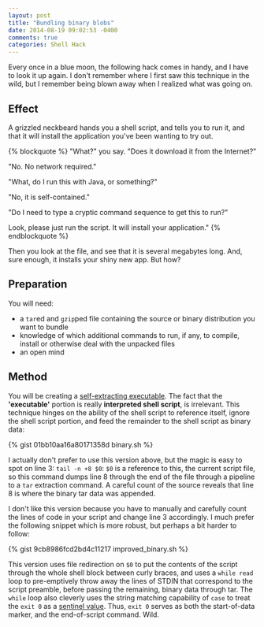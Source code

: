```yaml
---
layout: post
title: "Bundling binary blobs"
date: 2014-08-19 09:02:53 -0400
comments: true
categories: Shell Hack
---
```


Every once in a blue moon, the following hack comes in handy, and I have to look it up again. I don't remember where I first saw this technique in the wild, but I remember being blown away when I realized what was going on.

<!-- more -->

## Effect

A grizzled neckbeard hands you a shell script, and tells you to run it, and that it will install the application you've been wanting to try out.

{% blockquote %}
"What?" you say. "Does it download it from the Internet?"

"No. No network required."

"What, do I run this with Java, or something?"

"No, it is self-contained."

"Do I need to type a cryptic command sequence to get this to run?"

Look, please just run the script. It will install your application."
{% endblockquote %}

Then you look at the file, and see that it is several megabytes long. And, sure enough, it installs your shiny new app. But how?

## Preparation

You will need:

 * a `tar`ed and `gzip`ped file containing the source or binary distribution you want to bundle
 * knowledge of which additional commands to run, if any, to compile, install or otherwise deal with the unpacked files
 * an open mind

## Method

You will be creating a [self-extracting executable][wiki]. The fact that the **'executable'** portion is really **interpreted shell script**, is irrelevant. This technique hinges on the ability of the shell script to reference itself, ignore the shell script portion, and feed the remainder to the shell script as binary data:

{% gist 01bb10aa16a80171358d binary.sh %}

I actually don't prefer to use this version above, but the magic is easy to spot on line 3: `tail -n +8 $0`: `$0` is a reference to this, the current script file, so this command dumps line 8 through the end of the file through a pipeline to a `tar` extraction command. A careful count of the source reveals that line 8 is where the binary tar data was appended.

I don't like this version because you have to manually and carefully count the lines of code in your script and change line 3 accordingly. I much prefer the following snippet which is more robust, but perhaps a bit harder to follow:

{% gist 9cb8986fcd2bd4c11217 improved_binary.sh %}

This version uses file redirection on `$0` to put the contents of the script through the whole shell block between curly braces, and uses a `while read` loop to pre-emptively throw away the lines of STDIN that correspond to the script preamble, before passing the remaining, binary data through tar. The `while` loop also cleverly uses the string matching capability of `case` to treat the `exit 0` as a [sentinel value][sentinel]. Thus, `exit 0` serves as both the start-of-data marker, and the end-of-script command. Wild.

[wiki]: http://en.wikipedia.org/wiki/Self-extracting_archive
[sentinel]: http://en.wikipedia.org/wiki/Sentinel_value
